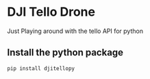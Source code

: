 # DJI Tello Drone
Just Playing around with the tello API for python

## Install the python package

```
pip install djitellopy
```